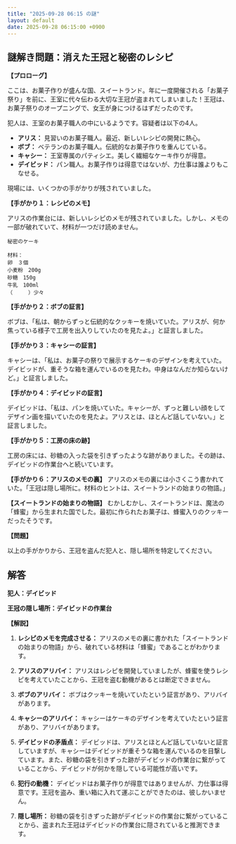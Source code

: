 ```yaml
---
title: "2025-09-28 06:15 の謎"
layout: default
date: 2025-09-28 06:15:00 +0900
---
```

## 謎解き問題：消えた王冠と秘密のレシピ

**【プロローグ】**

ここは、お菓子作りが盛んな国、スイートランド。年に一度開催される「お菓子祭り」を前に、王室に代々伝わる大切な王冠が盗まれてしまいました！王冠は、お菓子祭りのオープニングで、女王が身につけるはずだったのです。

犯人は、王室のお菓子職人の中にいるようです。容疑者は以下の4人。

*   **アリス：** 見習いのお菓子職人。最近、新しいレシピの開発に熱心。
*   **ボブ：** ベテランのお菓子職人。伝統的なお菓子作りを重んじている。
*   **キャシー：** 王室専属のパティシエ。美しく繊細なケーキ作りが得意。
*   **デイビッド：** パン職人。お菓子作りは得意ではないが、力仕事は誰よりもこなせる。

現場には、いくつかの手がかりが残されていました。

**【手がかり１：レシピのメモ】**

アリスの作業台には、新しいレシピのメモが残されていました。しかし、メモの一部が破れていて、材料が一つだけ読めません。

```
秘密のケーキ

材料：
卵　３個
小麦粉　200g
砂糖　150g
牛乳　100ml
（　　　）少々
```

**【手がかり２：ボブの証言】**

ボブは、「私は、朝からずっと伝統的なクッキーを焼いていた。アリスが、何か焦っている様子で工房を出入りしていたのを見たよ。」と証言しました。

**【手がかり３：キャシーの証言】**

キャシーは、「私は、お菓子の祭りで展示するケーキのデザインを考えていた。デイビッドが、重そうな箱を運んでいるのを見たわ。中身はなんだか知らないけど。」と証言しました。

**【手がかり４：デイビッドの証言】**

デイビッドは、「私は、パンを焼いていた。キャシーが、ずっと難しい顔をしてデザイン画を描いていたのを見たよ。アリスとは、ほとんど話していない。」と証言しました。

**【手がかり５：工房の床の跡】**

工房の床には、砂糖の入った袋を引きずったような跡がありました。その跡は、デイビッドの作業台へと続いています。

**【手がかり６：アリスのメモの裏】**
アリスのメモの裏には小さくこう書かれていた。「王冠は隠し場所に。材料のヒントは、スイートランドの始まりの物語。」

**【スイートランドの始まりの物語】**
むかしむかし、スイートランドは、魔法の「蜂蜜」から生まれた国でした。最初に作られたお菓子は、蜂蜜入りのクッキーだったそうです。

**【問題】**

以上の手がかりから、王冠を盗んだ犯人と、隠し場所を特定してください。

## 解答

**犯人：デイビッド**

**王冠の隠し場所：デイビッドの作業台**

**【解説】**

1.  **レシピのメモを完成させる：**
    アリスのメモの裏に書かれた「スイートランドの始まりの物語」から、破れている材料は「蜂蜜」であることがわかります。

2.  **アリスのアリバイ：**
    アリスはレシピを開発していましたが、蜂蜜を使うレシピを考えていたことから、王冠を盗む動機があるとは断定できません。

3.  **ボブのアリバイ：**
    ボブはクッキーを焼いていたという証言があり、アリバイがあります。

4.  **キャシーのアリバイ：**
    キャシーはケーキのデザインを考えていたという証言があり、アリバイがあります。

5.  **デイビッドの矛盾点：**
    デイビッドは、アリスとほとんど話していないと証言していますが、キャシーはデイビッドが重そうな箱を運んでいるのを目撃しています。また、砂糖の袋を引きずった跡がデイビッドの作業台に繋がっていることから、デイビッドが何かを隠している可能性が高いです。

6.  **犯行の動機：**
    デイビッドはお菓子作りが得意ではありませんが、力仕事は得意です。王冠を盗み、重い箱に入れて運ぶことができたのは、彼しかいません。

7.  **隠し場所：**
    砂糖の袋を引きずった跡がデイビッドの作業台に繋がっていることから、盗まれた王冠はデイビッドの作業台に隠されていると推測できます。
